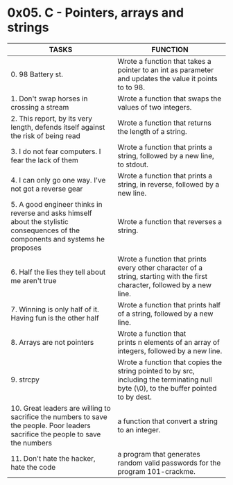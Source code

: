# 0x05. C - Pointers, arrays and strings
| TASKS | FUNCTION |
| --- | --- |
| 0. 98 Battery st. | Wrote a function that takes a pointer to an int as parameter and updates the value it points to to 98. |
| 1. Don't swap horses in crossing a stream | Wrote a function that swaps the values of two integers. |
| 2. This report, by its very length, defends itself against the risk of being read | Wrote a function that returns the length of a string. |
| 3. I do not fear computers. I fear the lack of them | Wrote a function that prints a string, followed by a new line, to stdout. 
| 4. I can only go one way. I've not got a reverse gear  | Wrote a function that prints a string, in reverse, followed by a new line. |
| 5. A good engineer thinks in reverse and asks himself about the stylistic consequences of the components and systems he proposes | Wrote a function that reverses a string. |
| 6. Half the lies they tell about me aren't true | Wrote a function that prints every other character of a string, starting with the first character, followed by a new line. |
| 7. Winning is only half of it. Having fun is the other half | Wrote a function that prints half of a string, followed by a new line. |
| 8. Arrays are not pointers | Wrote a function that prints n elements of an array of integers, followed by a new line. |
| 9. strcpy | Wrote a function that copies the string pointed to by src, including the terminating null byte (\0), to the buffer pointed to by dest. |
| 10. Great leaders are willing to sacrifice the numbers to save the people. Poor leaders sacrifice the people to save the numbers | a function that convert a string to an integer. |
| 11. Don't hate the hacker, hate the code | a program that generates random valid passwords for the program 101-crackme. |